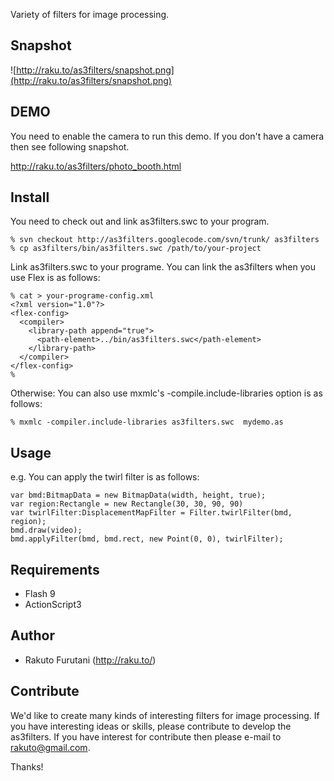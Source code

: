 Variety of filters for image processing.

## Snapshot ##
![http://raku.to/as3filters/snapshot.png](http://raku.to/as3filters/snapshot.png)

## DEMO ##
You need to enable the camera to run this demo. If you don't have a camera then see following snapshot.

http://raku.to/as3filters/photo_booth.html

## Install ##
You need to check out and link as3filters.swc to your program.

```
% svn checkout http://as3filters.googlecode.com/svn/trunk/ as3filters
% cp as3filters/bin/as3filters.swc /path/to/your-project
```
Link as3filters.swc to your programe.
You can link the as3filters when you use Flex is as follows:
```
% cat > your-programe-config.xml
<?xml version="1.0"?>
<flex-config>
  <compiler>
    <library-path append="true">  
      <path-element>../bin/as3filters.swc</path-element>
    </library-path>  
  </compiler>
</flex-config>
%
```
Otherwise:
You can also use mxmlc's -compile.include-libraries option is as follows:
```
% mxmlc -compiler.include-libraries as3filters.swc  mydemo.as
```
## Usage ##
e.g. You can apply the twirl filter is as follows:

```
var bmd:BitmapData = new BitmapData(width, height, true);
var region:Rectangle = new Rectangle(30, 30, 90, 90)
var twirlFilter:DisplacementMapFilter = Filter.twirlFilter(bmd, region);
bmd.draw(video);
bmd.applyFilter(bmd, bmd.rect, new Point(0, 0), twirlFilter);
```

## Requirements ##
  * Flash 9
  * ActionScript3

## Author ##
  * Rakuto Furutani (http://raku.to/)

## Contribute ##
We'd like to create many kinds of interesting filters for image processing. If you have interesting ideas or skills, please contribute to develop the as3filters. If you have interest for contribute then please e-mail to rakuto@gmail.com.

Thanks!